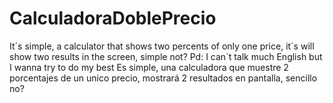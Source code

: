 # CalculadoraDoblePrecio
It´s simple, a calculator that shows two percents of only one price, it´s will show two results in the screen, simple not? Pd: I can´t talk much English but I wanna try to do my best
Es simple, una calculadora que muestre 2 porcentajes de un unico precio, mostrará 2 resultados en pantalla, sencillo no?
